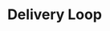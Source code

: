 ---
layout: loop
title: Delivery Loop
description: delivery loop displays delivery modules information.
sidebar: loop
lang: en
subnav: loop_delivery
uses_global_argument: true
returns_global_outputs: { countable : true, timestampable : true, versionable : false }
type: delivery
arguments :
    - {name: "country", description: "A country id.", example: "country=\"2\""}
    - {
        name: "order", description: "A single value in the list below", example: "order=\"id_reverse\"", default: "manual",
        expected_values: [
            {name: "alpha",             description: "alphabetical order on title"},
            {name: "alpha_reverse",     description: "reverse alphabetical order on title"},
            {name: "manual",            description: "same position as defined in back-office"},
            {name: "manual_reverse",    description: "reverse position as defined in back-office"},
            {name: "id",                description: "sort by id"},
            {name: "id_reverse",        description: "sort by id reverse"}
        ]
      }

outputs :
    - {name: "$ID", description: "the delivery module id"}
    - {name: "$TITLE", description: "the delivery module title"}
    - {name: "$CHAPO", description: "the delivery module short description"}
    - {name: "$DESCRIPTION", description: "the delivery module description"}
    - {name: "$POSTSCRIPTUM", description: "the delivery module postscriptum"}
    - {name: "$POSTAGE", description: ""}
---
